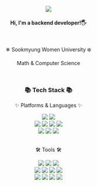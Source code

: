 <div align=center>
	<img src="https://capsule-render.vercel.app/api?type=waving&color=c2e59c&height=200&section=header&text=SeungYeon&fontSize=70" />	
<h4>Hi, I'm a backend developer!🖐️</h4>
<br>
<div align=center>
  <p>❄ Sookmyung Women University ❄️</p>
  <p>Math & Computer Science</p>
	<br>
	<h3>📚 Tech Stack 📚</h3>
	<p>✨ Platforms & Languages ✨</p>
</div>
<div align="center">
  	<img src="https://img.shields.io/badge/Node.js-339933?style=flat-square&logo=nodedotjs&logoColor=white" />
	<img src="https://img.shields.io/badge/JavaScript-F7DF1E?style=flat-square&logo=JavaScript&logoColor=white" />
	<br>
  	<img src="https://img.shields.io/badge/Java-007396?style=flat-square&logo=Conda-Forge&logoColor=white" />
	<img src="https://img.shields.io/badge/Spring-6DB33F?style=flat-square&logo=Spring&logoColor=white" />
  	<img src="https://img.shields.io/badge/Spring%20Boot-6DB33F?style=flat-square&logo=Spring&logoColor=white" />
	<img src="https://img.shields.io/badge/Mybatis-000000?style=fla-squaret&logo=Fluentd&logoColor=white" />
	<br>
	<img src="https://img.shields.io/badge/MySQL-4479A1?style=flat-square&logo=MySQL&logoColor=white" />
  <img src="https://img.shields.io/badge/MongoDB-47A248?style=flat-square&logo=MySQL&logoColor=white" />
	<img src="https://img.shields.io/badge/Oracle%20SQL-F80000?style=flat-square&logo=Oracle&logoColor=white" />
</div>
<br>
<div align=center>
	<p>🛠 Tools 🛠</p>
</div>
<div align=center>
  <img src="https://img.shields.io/badge/Intellij%20IDE-000000?style=flat-square&logo=intellijidea&logoColor=white" />
	<img src="https://img.shields.io/badge/Eclipse%20IDE-2C2255?style=flat-square&logo=EclipseIDE&logoColor=white" />
	<img src="https://img.shields.io/badge/Visual%20Studio%20Code-007ACC?style=flat-square&logo=VisualStudioCode&logoColor=white" />
	<br>
	<img src="https://img.shields.io/badge/Amazon%20AWS-232F3E?style=flat-square&logo=AmazonAWS&logoColor=white" />
  <img src="https://img.shields.io/badge/amazon%20EC2-FF9900?style=flat-square&logo=amazonec2&logoColor=white" />
  <img src="https://img.shields.io/badge/amazon%20RDS-527FFF?style=flat-square&logo=amazonrds&logoColor=white" />
	<img src="https://img.shields.io/badge/Postman-FF6C37?style=flat-square&logo=postman&logoColor=white" />
  <br>
	<img src="https://img.shields.io/badge/GitHub-181717?style=flat-square&logo=GitHub&logoColor=white" />
  <img src="https://img.shields.io/badge/Notion-000000?style=flat-square&logo=Notion&logoColor=white" />
  <img src="https://img.shields.io/badge/Slack-4A154B?style=flat-square&logo=Slack&logoColor=white" />
  <img src="https://img.shields.io/badge/Figma-F24E1E?style=flat-square&logo=Figma&logoColor=white" />
	<br>
	<br>
</div>
</div>
<!--
**tmdduuus/tmdduuus** is a ✨ _special_ ✨ repository because its `README.md` (this file) appears on your GitHub profile.

Here are some ideas to get you started:

- 🔭 I’m currently working on ...
- 🌱 I’m currently learning ...
- 👯 I’m looking to collaborate on ...
- 🤔 I’m looking for help with ...
- 💬 Ask me about ...
- 📫 How to reach me: ...
- 😄 Pronouns: ...
- ⚡ Fun fact: ...
-->

